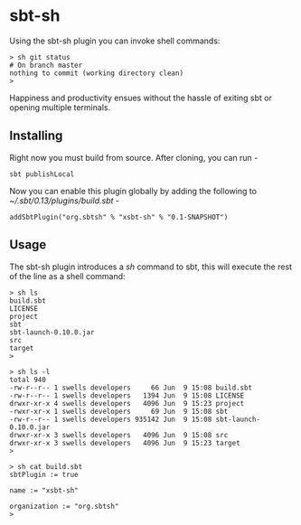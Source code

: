 sbt-sh
======

Using the sbt-sh plugin you can invoke shell commands:

	> sh git status
	# On branch master
	nothing to commit (working directory clean)
	> 

Happiness and productivity ensues without the hassle of exiting sbt or opening multiple terminals.  


Installing
----------

Right now you must build from source.  After cloning, you can run -

    sbt publishLocal

Now you can enable this plugin globally by adding the following to *~/.sbt/0.13/plugins/build.sbt* -

    addSbtPlugin("org.sbtsh" % "xsbt-sh" % "0.1-SNAPSHOT")

Usage
-----

The sbt-sh plugin introduces a *sh* command to sbt, this will execute the rest of the line as a shell command:

	> sh ls
	build.sbt
	LICENSE
	project
	sbt
	sbt-launch-0.10.0.jar
	src
	target
	>

	> sh ls -l
	total 940
	-rw-r--r-- 1 swells developers     66 Jun  9 15:08 build.sbt
	-rw-r--r-- 1 swells developers   1394 Jun  9 15:08 LICENSE
	drwxr-xr-x 4 swells developers   4096 Jun  9 15:23 project
	-rwxr-xr-x 1 swells developers     69 Jun  9 15:08 sbt
	-rw-r--r-- 1 swells developers 935142 Jun  9 15:08 sbt-launch-0.10.0.jar
	drwxr-xr-x 3 swells developers   4096 Jun  9 15:08 src
	drwxr-xr-x 3 swells developers   4096 Jun  9 15:23 target
	>

	> sh cat build.sbt
	sbtPlugin := true
	
	name := "xsbt-sh"
	
	organization := "org.sbtsh"
	> 
